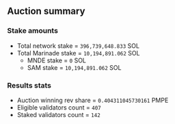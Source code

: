 ## Auction summary

### Stake amounts
- Total network stake = `396,739,648.833` SOL
- Total Marinade stake = `10,194,891.062` SOL
  - MNDE stake = `0` SOL
  - SAM stake = `10,194,891.062` SOL

### Results stats
- Auction winning rev share = `0.404311045730161` PMPE
- Eligible validators count = `407`
- Staked validators count = `142`
